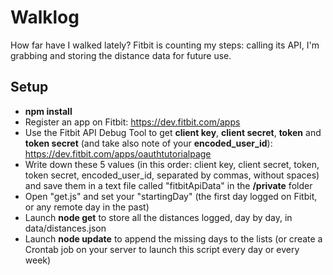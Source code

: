Walklog
========

How far have I walked lately?
Fitbit is counting my steps: calling its API, I'm grabbing and storing the distance data for future use.


## Setup

- **npm install**
- Register an app on Fitbit: https://dev.fitbit.com/apps
- Use the Fitbit API Debug Tool to get **client key**, **client secret**, **token** and **token secret** (and take also note of your **encoded_user_id**): https://dev.fitbit.com/apps/oauthtutorialpage
- Write down these 5 values (in this order: client key, client secret, token, token secret, encoded_user_id, separated by commas, without spaces) and save them in a text file called "fitbitApiData" in the **/private** folder
- Open "get.js" and set your "startingDay" (the first day logged on Fitbit, or any remote day in the past)
- Launch **node get** to store all the distances logged, day by day, in data/distances.json
- Launch **node update** to append the missing days to the lists (or create a Crontab job on your server to launch this script every day or every week)
